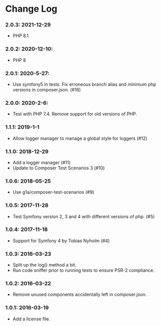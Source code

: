 # Change Log

### 2.0.3: 2021-12-29

- PHP 8.1

### 2.0.2: 2020-12-10:

- PHP 8

### 2.0.1: 2020-5-27:

- Use symfony5 in tests. Fix erroneous branch alias and minimum php versions in composer.json. (#16)

### 2.0.0: 2020-2-6:

- Test with PHP 7.4. Remove support for old versions of PHP.

### 1.1.1: 2019-1-1

- Allow logger manager to manage a global style for loggers (#12)

### 1.1.0: 2018-12-29

- Add a logger manager (#11)
- Update to Composer Test Scenarios 3 (#10)

### 1.0.6: 2018-05-25

- Use g1a/composer-test-scenarios (#9)

### 1.0.5: 2017-11-28

- Test Symfony version 2, 3 and 4 with different versions of php. (#5)

### 1.0.4: 2017-11-18 

- Support for Symfony 4 by Tobias Nyholm (#4)

### 1.0.3: 2016-03-23

- Split up the log() method a bit.
- Run code sniffer prior to running tests to ensure PSR-2 compliance.

### 1.0.2: 2016-03-22 

- Remove unused components accidentally left in composer.json.

### 1.0.1: 2016-03-19

- Add a license file.
